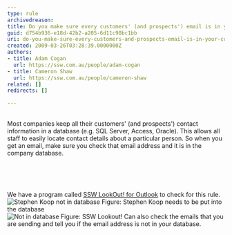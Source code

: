 ```yaml
---
type: rule
archivedreason: 
title: Do you make sure every customers' (and prospects') email is in your company database?
guid: d754b936-e18d-42b2-a205-6d11c90bc1bb
uri: do-you-make-sure-every-customers-and-prospects-email-is-in-your-company-database
created: 2009-03-26T03:28:39.0000000Z
authors:
- title: Adam Cogan
  url: https://ssw.com.au/people/adam-cogan
- title: Cameron Shaw
  url: https://ssw.com.au/people/cameron-shaw
related: []
redirects: []

---
```



  <br>
Most companies keep all their customers' (and prospects') contact information in a database (e.g. SQL Server, Access, Oracle). This allows all staff to easily locate contact details about a particular person. So when you get an email, make sure you check that email address and it&#160;is in the company database.

<br><excerpt class='endintro'></excerpt><br>

  <div>
<br>
We have a program called <a href="http&#58;//www.ssw.com.au/ssw/LookOut/">SSW LookOut! for Outlook</a> to check for this rule. <img src="/Standards/Communication/RulesToBetterEmail/PublishingImages/StephenKoopIsNotInTheDatabase.jpg" alt="Stephen Koop not in database" class="ms-rteCustom-ImageArea" /> <span class="ms-rteCustom-FigureNormal">Figure&#58; Stephen Koop needs to be put into the database</span><br>
<img src="/Standards/Communication/RulesToBetterEmail/PublishingImages/NotInDatabase.gif" alt="Not in database" class="ms-rteCustom-ImageArea" /> <span class="ms-rteCustom-FigureNormal">Figure&#58; SSW Lookout! Can also check the emails that you are sending and tell you if the email address is not in your database.</span></div>



